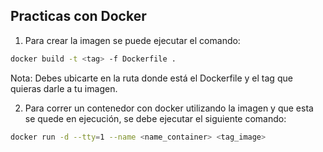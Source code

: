 ## Practicas con Docker

1. Para crear la imagen se puede ejecutar el comando:

```bash
docker build -t <tag> -f Dockerfile .
```

Nota: Debes ubicarte en la ruta donde está el Dockerfile y el tag que quieras darle a tu imagen.

2. Para correr un contenedor con docker utilizando la imagen y que esta se quede en ejecución, se debe ejecutar el siguiente comando:

```bash
docker run -d --tty=1 --name <name_container> <tag_image>
````